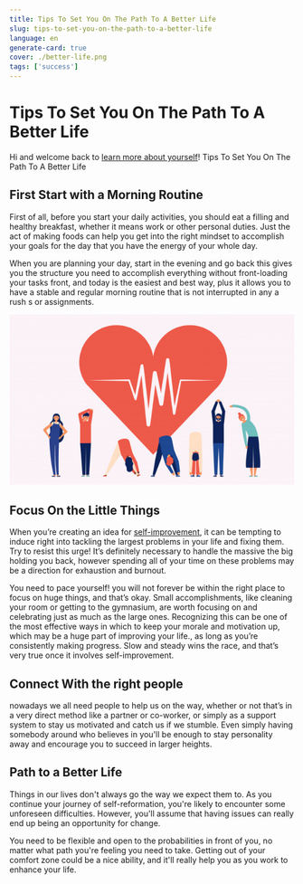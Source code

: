 ```yaml
---
title: Tips To Set You On The Path To A Better Life
slug: tips-to-set-you-on-the-path-to-a-better-life
language: en
generate-card: true
cover: ./better-life.png
tags: ['success']
---
```


# Tips To Set You On The Path To A Better Life

Hi and welcome back to [learn more about yourself](https://learnmoreaboutyourself.com/)! Tips To Set You On The Path To A Better Life

## First Start with a Morning Routine

First of all, before you start your daily activities, you should eat a filling and healthy breakfast, whether it means work or other personal duties. Just the act of making foods can help you get into the right mindset to accomplish your goals for the day that you have the energy of your whole day.

When you are planning your day, start in the evening and go back this gives you the structure you need to accomplish everything without front-loading your tasks front, and today is the easiest and best way, plus it allows you to have a stable and regular morning routine that is not interrupted in any a rush s or assignments.

![](./better-life.png)

## Focus On the Little Things

When you’re creating an idea for [self-improvement](https://www.classycareergirl.com/2017/10/7-steps-for-getting-your-life-on-the-right-path/), it can be tempting to induce right into tackling the largest problems in your life and fixing them. Try to resist this urge! It’s definitely necessary to handle the massive the big holding you back, however spending all of your time on these problems may be a direction for exhaustion and burnout.

You need to pace yourself! you will not forever be within the right place to focus on huge things, and that’s okay. Small accomplishments, like cleaning your room or getting to the gymnasium, are worth focusing on and celebrating just as much as the large ones. Recognizing this can be one of the most effective ways in which to keep your morale and motivation up, which may be a huge part of improving your life., as long as you’re consistently making progress. Slow and steady wins the race, and that’s very true once it involves self-improvement.

## Connect With the right people

nowadays we all need people to help us on the way, whether or not that’s in a very direct method like a partner or co-worker, or simply as a support system to stay us motivated and catch us if we stumble. Even simply having somebody around who believes in you'll be enough to stay personality away and encourage you to succeed in larger heights.

## Path to a Better Life

Things in our lives don't always go the way we expect them to. As you continue your journey of self-reformation, you're likely to encounter some unforeseen difficulties. However, you'll assume that having issues can really end up being an opportunity for change.

You need to be flexible and open to the probabilities in front of you, no matter what path you're feeling you need to take. Getting out of your comfort zone could be a nice ability, and it'll really help you as you work to enhance your life.
